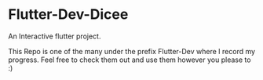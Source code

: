 # Flutter-Dev-Dicee
An Interactive flutter project.

This Repo is one of the many under the prefix Flutter-Dev where I record my progress.
Feel free to check them out and use them however you please to :)

